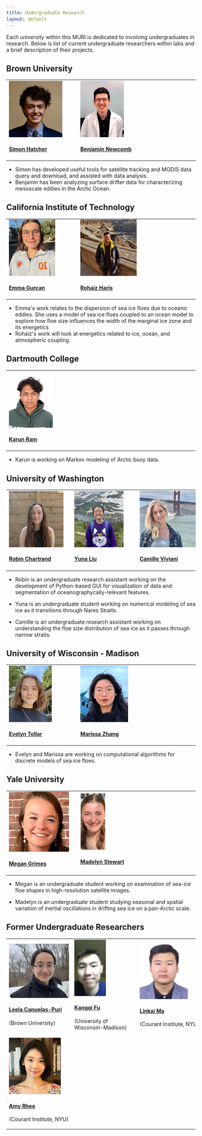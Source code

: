 ```yaml
---
title: Undergraduate Research
layout: default
---
```


Each university within this MURI is dedicated to involving undergraduates in research. Below is list of current undergraduate researchers within labs and a brief description of their projects. 

## Brown University
<table class="fixed">
  <col width="200"/>
  <col width="200"/>
  <col width="200"/>
  <tr>
    <td> <!-- Simon Hatcher -->
        <div class="card" style="width: 10rem;">
          <a href="" title="" class="card-image hover-overlay" target="_blank">
          <img src="images/team/Simon.JPG" alt="" class="img-responsive" height="150">
          </a>  
          <div class="card-text">
            <h4><a href="" target="_blank">Simon Hatcher</a></h4>
          </div>
        </div>
    </td>
    <td> <!-- Benjamin Newcomb -->
        <div class="card" style="width: 10rem;">
          <a href="" title="" class="card-image hover-overlay" target="_blank">
          <img src="images/team/Benjamin.png" alt="" class="img-responsive" height="150">
          </a>  
          <div class="card-text">
            <h4><a href="" target="_blank">Benjamin Newcomb</a></h4>
          </div>
        </div>
    </td>
  </tr>
</table>

- Simon has developed useful tools for satellite tracking and MODIS data query and download, and assisted with data analysis.
- Benjamin has been analyzing surface drifter data for characterizing mesoscale eddies in the Arctic Ocean.

## California Institute of Technology
<table class="fixed">
  <col width="200"/>
  <col width="200"/>
  <col width="200"/>
  <tr>
    <td> <!-- Emma Gurcan -->
        <div class="card" style="width: 10rem;">
        <a href="" title="" class="card-image hover-overlay" target="_blank">
        <img src="images/team/gurcan.jpg" alt="" class="img-responsive" height="150">
        </a>  
        <div class="card-text">
            <h4><a href="" target="_blank">Emma Gurcan</a></h4>
        </div>
        </div>
    </td>
        <td> <!-- Rohaiz Haris -->
        <div class="card" style="width: 10rem;">
        <a href="" title="" class="card-image hover-overlay" target="_blank">
        <img src="images/team/RohaizHaris.jpg" alt="" class="img-responsive" height="150">
        </a>  
        <div class="card-text">
            <h4><a href="" target="_blank">Rohaiz Haris</a></h4>
        </div>
        </div>
    </td>
  </tr>
</table>

- Emma's work relates to the dispersion of sea ice floes due to oceanic eddies. She uses a model of sea ice floes coupled to an ocean model to explore how floe size influences the width of the marginal ice zone and its energetics
- Rohaiz's work will look at energetics related to ice, ocean, and atmospheric coupling.
    

<!-- ## Courant Institute NYU
<table class="fixed">
  <col width="200"/>
  <col width="200"/>
  <col width="200"/>
  <tr>
  </tr>
</table> -->

## Dartmouth College
<table class="fixed">
  <col width="200"/>
  <col width="200"/>
  <col width="200"/>
  <tr>
    <td> <!-- Karun Ram -->
        <div class="card" style="width: 10rem;">
          <a href="" title="" class="card-image hover-overlay" target="_blank">
          <img src="images/team/picRam.jpg" alt="" class="img-responsive" height="150">
          </a>  
          <div class="card-text">
            <h4><a href="" target="_blank">Karun Ram</a></h4>
          </div>
        </div>
    </td>
  </tr>
</table>

- Karun is working on Markov modeling of Arctic buoy data.

## University of Washington
<table class="fixed">
  <col width="200"/>
  <col width="200"/>
  <col width="200"/>
  <tr>
    <td> <!-- Robin Chartrand -->
        <div class="card" style="width: 10rem;">
          <a href="https://deep.ocean.washington.edu/" title="" class="card-image hover-overlay" target="_blank">
          <img src="images/team/Robin.jpeg" alt="" class="img-responsive" height="150">
          </a>  
          <div class="card-text">
            <h4><a href="https://deep.ocean.washington.edu/" target="_blank">Robin Chartrand</a></h4>
          </div>
        </div>
    </td>
    <td> <!-- Yuna Liu -->
        <div class="card" style="width: 10rem;">
          <a href="https://deep.ocean.washington.edu/" title="" class="card-image hover-overlay" target="_blank">
          <img src="images/team/yuna.jpeg" alt="" class="img-responsive" height="150">
          </a>  
          <div class="card-text">
            <h4><a href="https://deep.ocean.washington.edu/" target="_blank">Yuna Liu</a></h4>
          </div>
        </div>
    </td>
    <td> <!-- Camille Viviani -->
        <div class="card" style="width: 10rem;">
          <a href="https://deep.ocean.washington.edu/" title="" class="card-image hover-overlay" target="_blank">
          <img src="images/team/camille.jpeg" alt="" class="img-responsive" height="150">
          </a>  
          <div class="card-text">
            <h4><a href="https://deep.ocean.washington.edu/" target="_blank">Camille Viviani</a></h4>
          </div>
        </div>
    </td>
  </tr>
</table>

- Robin is an undergraduate research assistant working on the development of Python-based GUI for visualization of data and segmentation of oceanographycally-relevant features.

- Yuna is an undergraduate student working on numerical modeling of sea ice as it transitions through Nares Straits.

- Camille is an undergraduate research assistant working on understanding the floe size distribution of sea ice as it passes through narrow straits.

## University of Wisconsin - Madison
<table class="fixed">
  <col width="200"/>
  <col width="200"/>
  <col width="200"/>
  <tr>
    <td> <!-- Evelyn Tollar -->
        <div class="card" style="width: 10rem;">
          <a href="" title="" class="card-image hover-overlay" target="_blank">
          <img src="images/team/EvelynTollar.jpeg" alt="" class="img-responsive" height="150">
          </a>  
          <div class="card-text">
            <h4><a href="" target="_blank">Evelyn Tollar</a></h4>
          </div>
        </div>
    </td>
    <td> <!-- Marissa Zhang -->
        <div class="card" style="width: 10rem;">
          <a href="" title="" class="card-image hover-overlay" target="_blank">
          <img src="images/team/MarissaZhang.jpeg" alt="" class="img-responsive" height="150">
          </a>  
          <div class="card-text">
            <h4><a href="" target="_blank">Marissa Zhang</a></h4>
          </div>
        </div>
    </td>
  </tr>
</table>

- Evelyn and Marissa are working on computational algorithms for discrete models of sea ice floes.

## Yale University
<table class="fixed">
  <col width="200"/>
  <col width="200"/>
  <col width="200"/>
  <tr>
    <td> <!-- Megan Grimes -->
        <div class="card" style="width: 10rem;">
          <a href="https://people.earth.yale.edu/profile/mary-louise-timmermans/about" title="" class="card-image hover-overlay" target="_blank">
          <img src="images/team/Megan_Grimes.jpg" alt="" class="img-responsive" heigth="150">
          </a>  
          <div class="card-text">
            <h4><a href="https://people.earth.yale.edu/profile/mary-louise-timmermans/about" target="_blank">Megan Grimes</a></h4>
          </div>
        </div> 
    </td>
    <td> <!-- Madelyn Stewart -->
        <div class="card" style="width: 10rem;">
          <a href="https://people.earth.yale.edu/profile/mary-louise-timmermans/about" title="" class="card-image hover-overlay" target="_blank">
          <img src="images/team/Madelyn_Stewart.png" alt="" class="img-responsive" height="150">
          </a>  
          <div class="card-text">
            <h4><a href="https://people.earth.yale.edu/profile/mary-louise-timmermans/about" target="_blank">Madelyn Stewart</a></h4>
          </div>
        </div>
    </td>
  </tr>
</table>

- Megan is an undergraduate student working on examination of sea-ice floe shapes in high-resolution satellite images.

- Madelyn is an undergraduate student studying seasonal and spatial variation of inertial oscillations in drifting sea ice on a pan-Arctic scale.

## Former Undergraduate Researchers
<table class="fixed">
  <col width="200"/>
  <col width="200"/>
  <col width="200"/>
  <tr>
    <td> <!-- Leela Canuelas-Puri -->
        <div class="card" style="width: 10rem;">
          <a href="" title="" class="card-image hover-overlay" target="_blank">
          <img src="images/team/Leela_Canuelas_Puri.jpeg" alt="" class="img-responsive">
          </a>  
          <div class="card-text">
            <h4><a href="" target="_blank">Leela Canuelas-Puri</a></h4>
            <div class="card-desription">
              <p>(Brown University)</p>
            </div>
          </div>
        </div>
    </td>
    <td> <!-- Kangqi Fu -->
        <div class="card" style="width: 10rem;">
          <a href="" title="" class="card-image hover-overlay" target="_blank">
          <img src="images/team/Kangqi.png" alt="" class="img-responsive" height="150">
          </a>  
          <div class="card-text">
            <h4><a href="" target="_blank">Kangqi Fu</a></h4>
            <div class="card-desription">
              <p>(University of Wisconsin-Madison)</p>
            </div>
          </div>
        </div>
    </td>
    <td> <!-- Linkai Ma -->
        <div class="card" style="width: 10rem;">
          <a href="" title="" class="card-image hover-overlay" target="_blank">
          <img src="images/team/picMa.png" alt="" class="img-responsive" height="150">
          </a>  
          <div class="card-text">
            <h4><a href="" target="_blank">Linkai Ma</a></h4>
            <div class="card-desription">
              <p>(Courant Institute, NYU)</p>
            </div>
          </div>
        </div>
    </td>
    <td> <!-- Sean Mackin -->
        <div class="card" style="width: 10rem;">
          <a href="" title="" class="card-image hover-overlay" target="_blank">
          <img src="images/team/picMackin.png" alt="" class="img-responsive" height="150">
          </a>  
          <div class="card-text">
            <h4><a href="" target="_blank">Sean Mackin</a></h4>
            <div class="card-desription">
              <p>(Courant Institute, NYU)</p>
            </div>
          </div>
        </div>
    </td>
  </tr>
  <tr>
    <td> <!-- Amy Rhee -->
        <div class="card" style="width: 10rem;">
          <a href="" title="" class="card-image hover-overlay" target="_blank">
          <img src="images/team/picRhee2.png" alt="" class="img-responsive" height="150">
          </a>  
          <div class="card-text">
            <h4><a href="" target="_blank">Amy Rhee</a></h4>
            <div class="card-desription">
              <p>(Courant Institute, NYU)</p>
            </div>
          </div>
        </div>
    </td>
  </tr>
</table>